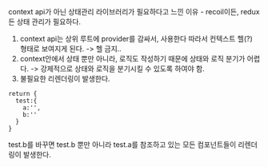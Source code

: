 context api가 아닌 상태관리 라이브러리가 필요하다고 느낀 이유 - recoil이든, redux든 상태 관리가 필요하다.
1. context api는 상위 루트에 provider를 감싸서, 사용한다 따라서 컨텍스트 헬(?) 형태로 보여지게 된다. -> 헬 금지..
2. context안에서 상태 뿐만 아니라, 로직도 작성하기 때문에 상태와 로직 분기가 어렵다. -> 강제적으로 상태와 로직을 분기시킬 수 있도록 하여야 함. 
3. 불필요한 리렌더링이 발생한다. 
```
return {
  test:{
    a:'',
    b:''
  }
}
```
test.b를 바꾸면 test.b 뿐만 아니라 test.a를 참조하고 있는 모든 컴포넌트들이 리렌더링이 발생한다.
